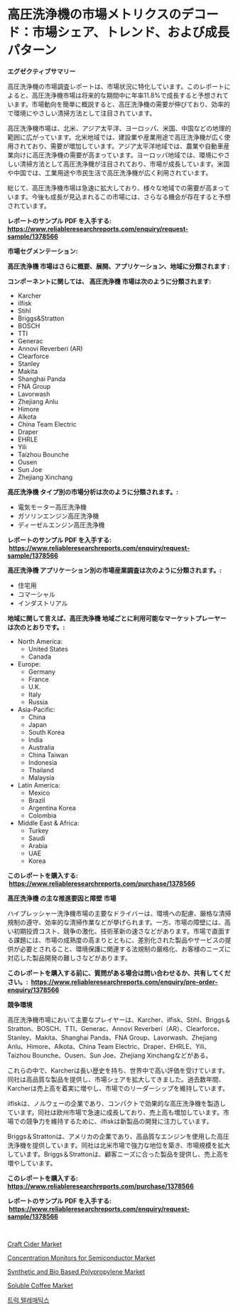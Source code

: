 <p><h1>高圧洗浄機の市場メトリクスのデコード：市場シェア、トレンド、および成長パターン</h1></p><p><strong>エグゼクティブサマリー</strong></p>
<p><p>高圧洗浄機の市場調査レポートは、市場状況に特化しています。このレポートによると、高圧洗浄機市場は将来的な期間中に年率11.8%で成長すると予想されています。市場動向を簡単に概説すると、高圧洗浄機の需要が伸びており、効率的で環境にやさしい清掃方法として注目されています。</p><p>高圧洗浄機市場は、北米、アジア太平洋、ヨーロッパ、米国、中国などの地理的範囲に広がっています。北米地域では、建設業や産業用途で高圧洗浄機が広く使用されており、需要が増加しています。アジア太平洋地域では、農業や自動車産業向けに高圧洗浄機の需要が高まっています。ヨーロッパ地域では、環境にやさしい清掃方法として高圧洗浄機が注目されており、市場が成長しています。米国や中国では、工業用途や市民生活で高圧洗浄機が広く利用されています。</p><p>総じて、高圧洗浄機市場は急速に拡大しており、様々な地域での需要が高まっています。今後も成長が見込まれるこの市場には、さらなる機会が存在すると予想されています。</p></p>
<p><strong>レポートのサンプル PDF を入手する: <a href="https://www.reliableresearchreports.com/enquiry/request-sample/1378566">https://www.reliableresearchreports.com/enquiry/request-sample/1378566</a></strong></p>
<p><strong>市場セグメンテーション:</strong></p>
<p><strong> 高圧洗浄機 市場はさらに概要、展開、アプリケーション、地域に分類されます :</strong></p>
<p><strong>コンポーネントに関しては、 高圧洗浄機 市場は次のように分類されます: &nbsp;</strong></p>
<p><ul><li>Karcher</li><li>ilfisk</li><li>Stihl</li><li>Briggs&Stratton</li><li>BOSCH</li><li>TTI</li><li>Generac</li><li>Annovi Reverberi (AR)</li><li>Clearforce</li><li>Stanley</li><li>Makita</li><li>Shanghai Panda</li><li>FNA Group</li><li>Lavorwash</li><li>Zhejiang Anlu</li><li>Himore</li><li>Alkota</li><li>China Team Electric</li><li>Draper</li><li>EHRLE</li><li>Yili</li><li>Taizhou Bounche</li><li>Ousen</li><li>Sun Joe</li><li>Zhejiang Xinchang</li></ul></p>
<p><strong> 高圧洗浄機 タイプ別の市場分析は次のように分類されます。:</strong></p>
<p><ul><li>電気モーター高圧洗浄機</li><li>ガソリンエンジン高圧洗浄機</li><li>ディーゼルエンジン高圧洗浄機</li></ul></p>
<p><strong>レポートのサンプル PDF を入手する: &nbsp;<a href="https://www.reliableresearchreports.com/enquiry/request-sample/1378566">https://www.reliableresearchreports.com/enquiry/request-sample/1378566</a></strong></p>
<p><strong> 高圧洗浄機 アプリケーション別の市場産業調査は次のように分類されます。:</strong></p>
<p><ul><li>住宅用</li><li>コマーシャル</li><li>インダストリアル</li></ul></p>
<p><strong>地域に関して言えば、高圧洗浄機 地域ごとに利用可能なマーケットプレーヤーは次のとおりです。:</strong></p>
<p><ul>
    <li>
        North America:
        <ul>
            <li>United States</li>
            <li>Canada</li>
        </ul>
    </li>
    <li>
        Europe:
        <ul>
            <li>Germany</li>
            <li>France</li>
            <li>U.K.</li>
            <li>Italy</li>
            <li>Russia</li>
        </ul>
    </li>
    <li>
        Asia-Pacific:
        <ul>
            <li>China</li>
            <li>Japan</li>
            <li>South Korea</li>
            <li>India</li>
            <li>Australia</li>
            <li>China Taiwan</li>
            <li>Indonesia</li>
            <li>Thailand</li>
            <li>Malaysia</li>
        </ul>
    </li>
    <li>
        Latin America:
        <ul>
            <li>Mexico</li>
            <li>Brazil</li>
            <li>Argentina Korea</li>
            <li>Colombia</li>
        </ul>
    </li>
    <li>
        Middle East & Africa:
        <ul>
            <li>Turkey</li>
            <li>Saudi</li>
            <li>Arabia</li>
            <li>UAE</li>
            <li>Korea</li>
        </ul>
    </li>
    </ul></p>
<p><strong>このレポートを購入する: &nbsp;<a href="https://www.reliableresearchreports.com/purchase/1378566">https://www.reliableresearchreports.com/purchase/1378566</a></strong></p>
<p><strong>高圧洗浄機 の主な推進要因と障壁 市場</strong></p>
<p><p>ハイプレッシャー洗浄機市場の主要なドライバーは、環境への配慮、厳格な清掃規制の遵守、効率的な清掃作業などが挙げられます。一方、市場の障壁には、高い初期投資コスト、競争の激化、技術革新の速さなどがあります。市場で直面する課題には、市場の成熟度の高まりとともに、差別化された製品やサービスの提供が必要とされること、環境保護に関連する法規制の厳格化、お客様のニーズに対応した製品開発の難しさなどがあります。</p></p>
<p><strong>このレポートを購入する前に、質問がある場合は問い合わせるか、共有してください。:&nbsp; <a href="https://www.reliableresearchreports.com/enquiry/pre-order-enquiry/1378566">https://www.reliableresearchreports.com/enquiry/pre-order-enquiry/1378566</a></strong></p>
<p><strong>競争環境</strong></p>
<p><p>高圧洗浄機市場において主要なプレイヤーは、Karcher、ilfisk、Stihl、Briggs＆Stratton、BOSCH、TTI、Generac、Annovi Reverberi（AR）、Clearforce、Stanley、Makita、Shanghai Panda、FNA Group、Lavorwash、Zhejiang Anlu、Himore、Alkota、China Team Electric、Draper、EHRLE、Yili、Taizhou Bounche、Ousen、Sun Joe、Zhejiang Xinchangなどがある。</p><p>これらの中で、Karcherは長い歴史を持ち、世界中で高い評価を受けています。同社は高品質な製品を提供し、市場シェアを拡大してきました。過去数年間、Karcherは売上高を着実に増やし、市場でのリーダーシップを維持しています。</p><p>ilfiskは、ノルウェーの企業であり、コンパクトで効果的な高圧洗浄機を製造しています。同社は欧州市場で急速に成長しており、売上高も増加しています。市場での競争力を維持するために、ilfiskは新製品の開発に注力しています。</p><p>Briggs＆Strattonは、アメリカの企業であり、高品質なエンジンを使用した高圧洗浄機を提供しています。同社は北米市場で強力な地位を築き、市場規模を拡大しています。Briggs＆Strattonは、顧客ニーズに合った製品を提供し、売上高を増やしています。</p></p>
<p><strong>このレポートを購入する: &nbsp; <a href="https://www.reliableresearchreports.com/purchase/1378566">https://www.reliableresearchreports.com/purchase/1378566</a></strong></p>
<p><strong>レポートのサンプル PDF を入手する: &nbsp;<a href="https://www.reliableresearchreports.com/enquiry/request-sample/1378566">https://www.reliableresearchreports.com/enquiry/request-sample/1378566</a></strong><strong></strong></p>
<p>&nbsp;</p>
<p><p><a href="https://view.publitas.com/reportprime-1/craft-cider-market-offers-provide-insightful-data-for-the-time-period-from-2024-to-2031-and-also-provide-analysis-based-on-application-type-and-region/">Craft Cider Market</a></p><p><a href="https://scarlet-rocket-c63.notion.site/Concentration-Monitors-for-Semiconductor-Market-Offers-Provide-Insightful-Data-for-the-Time-Period-f-719f64ba6df74ed4ba987d850314f1a9">Concentration Monitors for Semiconductor Market</a></p><p><a href="https://github.com/johnbach50/Market-Research-Report-List-2/blob/main/synthetic-and-bio-based-polypropylene-market.md">Synthetic and Bio Based Polypropylene Market</a></p><p><a href="https://view.publitas.com/reportprime-1/soluble-coffee-market-a-comprehensive-report-of-its-market-share-growth-trends-2024-2031/">Soluble Coffee Market</a></p><p><a href="https://github.com/idcefvhkdut6/Market-Research-Report-List-1/blob/main/7338979316.md">트럭 텔레매틱스</a></p></p>